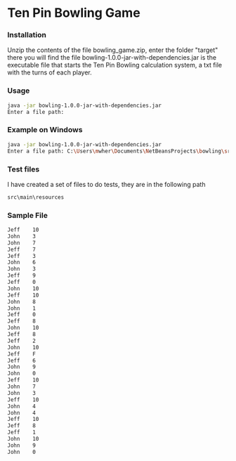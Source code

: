 # Ten Pin Bowling Game

### Installation

Unzip the contents of the file bowling_game.zip, enter the folder "target" there you will find the file bowling-1.0.0-jar-with-dependencies.jar is the executable file that starts the Ten Pin Bowling calculation system, a txt file with the turns of each player.

### Usage
```bash
java -jar bowling-1.0.0-jar-with-dependencies.jar
Enter a file path:
```
 ### Example on Windows
```bash
java -jar bowling-1.0.0-jar-with-dependencies.jar
Enter a file path: C:\Users\mwher\Documents\NetBeansProjects\bowling\src\main\resources\game2.txt
```
### Test files
I have created a set of files to do tests, they are in the following path
```bash
src\main\resources
```

### Sample File 

```bash
Jeff	10
John	3
John	7
Jeff	7
Jeff	3
John	6
John	3
Jeff	9
Jeff	0
John	10
Jeff	10
John	8
John	1
Jeff	0
Jeff	8
John	10
Jeff	8
Jeff	2
John	10
Jeff	F
Jeff	6
John	9
John	0
Jeff	10
John	7
John	3
Jeff	10
John	4
John	4
Jeff	10
Jeff	8
Jeff	1
John	10
John	9
John	0
```
